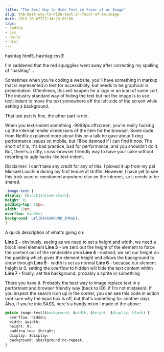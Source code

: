 ```yaml
---
title: "The Best Way to Hide Text in Favor of an Image"
slug: the-best-way-to-hide-text-in-favor-of-an-image
date: 2013-10-07T22:34:29-05:00
tags:
- coding
- css
- daily
- html
---
```

hashtag html5, hashtag css3!

I'm saddened that the red squigglies went away after correcting my spelling of "hashtag"...

Sometimes when you're coding a website, you'll have something in markup that is represented in text for accessibility, but needs to be graphical in presentation. Oftentimes, this will happen for a logo or an icon of some sort. The industry standard way of hiding the text but not the image is to use text-indent to move the text somewhere off the left side of the screen while setting a background.

That last part is fine, the other part is not.

When you text-indent something -9999px offscreen, you're really fucking up the internal render dimensions of the item for the browser. Some dude from Netflix explained more about this on a talk he gave about fixing performance issues on mobile, but I'll be damned if I can find it now. The short of it is, it's bad practice, bad for performance, and you shouldn't do it. But, there's a nifty, cross-browser friendly way to have your cake without resorting to ugly hacks like text-indent.

Disclaimer: I can't take any credit for any of this. I picked it up from my pal Mickael Lucchini during my first tenure at Griffin. However, I have yet to see this trick used or mentioned anywhere else on the internet, so it needs to be shared.

```css
.image-text {
display: [block|inline-block];
height: 0;
padding-top: 10px;
width: 10px;
overflow: hidden;
background: url(BACKGROUND_IMAGE);
}
```

A quick description of what's going on:

**Line 2** - obviously, seeing as we need to set a height and width, we need a block level element
**Line 3** - we zero out the height of the element to force the content out of the renderable area
**Line 4** - instead, we set our height on the padding which gives the element height and allows the background to show through
**Line 5** - width is set as normal
**Line 6** - because our element height is 0, setting the overflow to hidden will hide the text content within
**Line 7** - finally, set the background, probably a sprite or something

There you have it. Probably the best way to image replace text in a performant and browser friendly way (back to IE6, if I'm not mistaken). If you inspect the search icon up in the corner, you can see this code in action (not sure why the input box is off, but that's something for another day). Also, if you're into SASS, here's a handy mixin I made of the above:

```css
@mixin image-text($background, $width, $height, $display: block) {
  overflow: hidden;
  width: $width;
  height: 0;
  padding-top: $height;
  display: $display;
  background: $background no-repeat;
}
```
